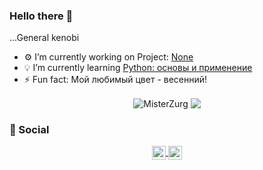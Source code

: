 ### Hello there 👋
...General kenobi
<!--
**MisterZurg/MisterZurg** is a ✨ _special_ ✨ repository because its `README.md` (this file) appears on your GitHub profile. -->

- ⚙️ I’m currently working on Project: [None](None)
- 💡 I’m currently learning [Python: основы и применение](https://stepik.org/course/512/syllabus)
- ⚡ Fun fact: Мой любимый цвет - весенний!

<p align="center"> 
  <img align="center" src="https://github-readme-stats.vercel.app/api?username=MisterZurg&show_icons=true&theme=shades-of-purple" alt="MisterZurg" />
  <img align="center" src="https://github-readme-stats.vercel.app/api/top-langs/?username=MisterZurg&hide=html&theme=shades-of-purple&layout=compact">
</p>

### 💬 Social 
<p align="center"> 
  <a href="https://discord.gg/HruUqGwrkN">
    <img align="center" alt="Mister_Zurg's Discord" width="22px" src="https://raw.githubusercontent.com/peterthehan/peterthehan/master/assets/discord.svg" />
  </a>
  <a href="https://www.linkedin.com/in/%D0%B4%D0%B5%D0%BD%D0%B8%D1%81-%D0%B7%D0%B0%D1%85%D0%B0%D1%80%D0%BE%D0%B2-2104b4129/">
    <img align="center" alt="Mister_Zurg's LinkedIN" width="22px" src="https://raw.githubusercontent.com/peterthehan/peterthehan/master/assets/linkedin.svg" />
  </a>
</p>
